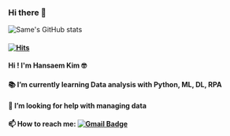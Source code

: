 ### Hi there 👋

![Same's GitHub stats](https://github-readme-stats.vercel.app/api?username=saemsaemoo&theme=calm)
#### [![Hits](https://hits.seeyoufarm.com/api/count/incr/badge.svg?url=https%3A%2F%2Fgithub.com%2Fsaemsaemoo%2Fhit-counter&count_bg=%23EA902D&title_bg=%237C7D7F&icon=&icon_color=%23E7E7E7&title=hits&edge_flat=false)](https://hits.seeyoufarm.com)

#### Hi ! I'm Hansaem Kim 🤓
#### 📚 I’m currently learning **Data analysis with Python, ML, DL, RPA**
#### 🤔 I’m looking for help with **managing data**
#### 📫 How to reach me: [![Gmail Badge](https://img.shields.io/badge/Gmail-d14836?style=flat-square&logo=Gmail&logoColor=white&link=mailto:hansaemeee@gmail.com)](mailto:hansaemeee@gmail.com)
